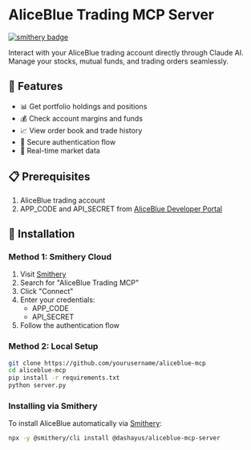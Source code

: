 # AliceBlue Trading MCP Server

[![smithery badge](https://smithery.ai/badge/@dashayus/aliceblue-mcp-server)](https://smithery.ai/server/@dashayus/aliceblue-mcp-server)

Interact with your AliceBlue trading account directly through Claude AI. Manage your stocks, mutual funds, and trading orders seamlessly.

## 🚀 Features

- 📊 Get portfolio holdings and positions
- 💰 Check account margins and funds  
- 📈 View order book and trade history
- 🔐 Secure authentication flow
- 🎯 Real-time market data

## 📋 Prerequisites

1. AliceBlue trading account
2. APP_CODE and API_SECRET from [AliceBlue Developer Portal](https://v2api.aliceblueonline.com/)

## 🔧 Installation

### Method 1: Smithery Cloud
1. Visit [Smithery](https://smithery.ai)
2. Search for "AliceBlue Trading MCP"
3. Click "Connect"
4. Enter your credentials:
   - APP_CODE
   - API_SECRET
5. Follow the authentication flow

### Method 2: Local Setup
```bash
git clone https://github.com/yourusername/aliceblue-mcp
cd aliceblue-mcp
pip install -r requirements.txt
python server.py
```

### Installing via Smithery

To install AliceBlue automatically via [Smithery](https://smithery.ai/server/@dashayus/aliceblue-mcp-server):

```bash
npx -y @smithery/cli install @dashayus/aliceblue-mcp-server
```
